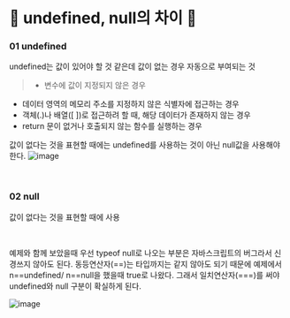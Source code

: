 # 🎃 undefined, null의 차이 🎃

### 01 undefined
undefined는 값이 있어야 할  것 같은데 값이 없는 경우 자동으로 부여되는 것

>- 변수에 값이 지정되지 않은 경우 <br/>
- 데이터 영역의 메모리 주소를 지정하지 않은 식별자에 접근하는 경우 <br/>
- 객체(.)나 배열([ ])로 접근하려 할 때, 해당 데이터가 존재하지 않는 경우 <br/>
- return 문이 없거나 호출되지 않는 함수를 실행하는 경우 <br/>

값이 없다는 것을 표현할 때에는 undefined를 사용하는 것이 아닌 null값을 사용해야 한다. 
![image](https://github.com/limhyerin/StudyNote/assets/70150896/e42fab82-2e28-492e-a894-f203bdb730e3)

<br/>

### 02 null
값이 없다는 것을 표현할 때에 사용

<br/>

예제와 함께 보았을때 우선 typeof null로 나오는 부분은 자바스크립트의 버그라서 신경쓰지 않아도 된다.
동등연산자(==)는 타입까지는 같지 않아도 되기 때문에 예제에서 n==undefined/ n==null을 했을때 true로 나왔다.
그래서 일치연산자(===)를 써야 undefined와 null 구분이 확실하게 된다.

![image](https://github.com/limhyerin/StudyNote/assets/70150896/a8df36b5-f267-4a8f-89bf-7193f018bd5f)
